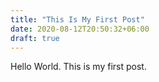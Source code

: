 ```yaml
---
title: "This Is My First Post"
date: 2020-08-12T20:50:32+06:00
draft: true
---
```


Hello World. This is my first post.